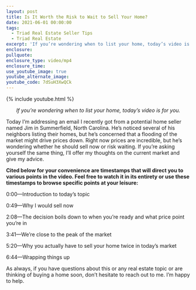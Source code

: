 ```yaml
---
layout: post
title: Is It Worth the Risk to Wait to Sell Your Home?
date: 2021-06-01 00:00:00
tags:
  - Triad Real Estate Seller Tips
  - Triad Real Estate
excerpt: 'If you’re wondering when to list your home, today’s video is for you.'
enclosure:
pullquote:
enclosure_type: video/mp4
enclosure_time:
use_youtube_image: true
youtube_alternate_image:
youtube_code: 7dSuH3XwQCk
---
```

{% include youtube.html %}

<center><em>If you’re wondering when to list your home, today’s video is for you.</em></center>

Today I’m addressing an email I recently got from a potential home seller named Jim in Summerfield, North Carolina. He’s noticed several of his neighbors listing their homes, but he’s concerned that a flooding of the market might drive prices down. Right now prices are incredible, but he’s wondering whether he should sell now or risk waiting. If you’re asking yourself the same thing, I’ll offer my thoughts on the current market and give my advice.&nbsp;&nbsp;

**Cited below for your convenience are timestamps that will direct you to various points in the video. Feel free to watch it in its entirety or use these timestamps to browse specific points at your leisure:**

0:00—Introduction to today’s topic

0:49—Why I would sell now&nbsp;

2:08—The decision boils down to when you’re ready and what price point you’re in

3:41—We’re close to the peak of the market&nbsp;

5:20—Why you actually have to sell your home twice in today’s market

6:44—Wrapping things up

As always, if you have questions about this or any real estate topic or are thinking of buying a home soon, don’t hesitate to reach out to me. I’m happy to help.
